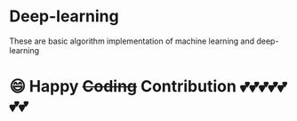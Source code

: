 # Deep-learning
These are basic algorithm implementation  of machine learning and deep-learning



















# :smile: Happy ~~Coding~~ Contribution :two_hearts::two_hearts::two_hearts::two_hearts::two_hearts::two_hearts::two_hearts:
